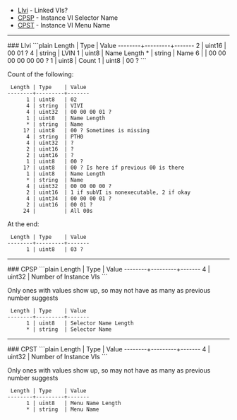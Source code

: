 * [LIvi](#LIvi) - Linked VIs?
* [CPSP](#CPSP) - Instance VI Selector Name
* [CPST](#CPST) - Instance VI Menu Name

***

<a name="wiki-LIvi" />
### LIvi
```plain
 Length | Type    | Value
--------+---------+-------
      2 | uint16  | 00 01 ?
      4 | string  | LVIN
      1 | uint8   | Name Length
      * | string  | Name
      6 |         | 00 00 00 00 00 00 ?
      1 | uint8   | Count
      1 | uint8   | 00 ?
```

Count of the following:
```plain
 Length | Type    | Value
--------+---------+-------
      1 | uint8   | 02
      4 | string  | VIVI
      4 | uint32  | 00 00 00 01 ?
      1 | uint8   | Name Length
      * | string  | Name
     1? | uint8   | 00 ? Sometimes is missing
      4 | string  | PTH0
      4 | uint32  | ?
      2 | uint16  | ?
      2 | uint16  | ?
      1 | uint8   | 00 ?
     1? | uint8   | 00 ? Is here if previous 00 is there
      1 | uint8   | Name Length
      * | string  | Name
      4 | uint32  | 00 00 00 00 ?
      2 | uint16  | 1 if subVI is nonexecutable, 2 if okay
      4 | uint34  | 00 00 00 01 ?
      2 | uint16  | 00 01 ?
     24 |         | All 00s
```

At the end:
```plain
 Length | Type    | Value
--------+---------+-------
      1 | uint8   | 03 ?
```

***

<a name="wiki-CPSP" />
### CPSP
```plain
 Length | Type    | Value
--------+---------+-------
      4 | uint32  | Number of Instance VIs
```

Only ones with values show up, so may not have as many as previous number suggests
```plain
 Length | Type    | Value
--------+---------+-------
      1 | uint8   | Selector Name Length
      * | string  | Selector Name
```

***

<a name="wiki-CPST" />
### CPST
```plain
 Length | Type    | Value
--------+---------+-------
      4 | uint32  | Number of Instance VIs
```

Only ones with values show up, so may not have as many as previous number suggests
```plain
 Length | Type    | Value
--------+---------+-------
      1 | uint8   | Menu Name Length
      * | string  | Menu Name
```
